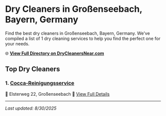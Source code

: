 # Dry Cleaners in Großenseebach, Bayern, Germany

Find the best dry cleaners in Großenseebach, Bayern, Germany. We've compiled a list of 1 dry cleaning services to help you find the perfect one for your needs.

🌐 **[View Full Directory on DryCleanersNear.com](https://drycleanersnear.com/city/Germany/Bayern/Gro%C3%9Fenseebach)**

## Top Dry Cleaners

### 1. [Cocca-Reinigungsservice](https://drycleanersnear.com/dryCleaner/68b10a65f5ec332d9a7bdd6c/cocca-reinigungsservice)
📍 Elsterweg 22, Großenseebach
🔗 [View Full Details](https://drycleanersnear.com/dryCleaner/68b10a65f5ec332d9a7bdd6c/cocca-reinigungsservice)


---

*Last updated: 8/30/2025*
